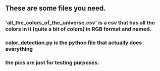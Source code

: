 ## These are some files you need. 

### 'all_the_colors_of_the_universe.csv' is a csv that has all the colors in it (quite a bit of colors) in RGB format and named.
### color_detection.py is the python file that actually does everything
### the pics are just for testing purposes. 
